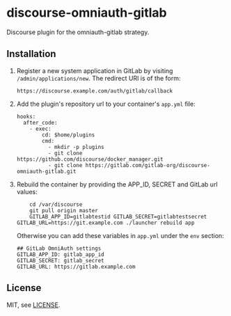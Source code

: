 discourse-omniauth-gitlab
=========================

Discourse plugin for the omniauth-gitlab strategy.

## Installation

1. Register a new system application in GitLab by visiting `/admin/applications/new`.
    The redirect URI is of the form:

    ```
    https://discourse.example.com/auth/gitlab/callback
    ```

1. Add the plugin's repository url to your container's `app.yml` file:

    ```
    hooks:
      after_code:
        - exec:
            cd: $home/plugins
            cmd:
              - mkdir -p plugins
              - git clone https://github.com/discourse/docker_manager.git
              - git clone https://gitlab.com/gitlab-org/discourse-omniauth-gitlab.git
    ```

1. Rebuild the container by providing the APP_ID, SECRET and GitLab url values:

    ```
        cd /var/discourse
        git pull origin master
        GITLAB_APP_ID=gitlabtestid GITLAB_SECRET=gitlabtestsecret GITLAB_URL=https://git.example.com ./launcher rebuild app
    ```

    Otherwise you can add these variables in `app.yml` under the `env` section:

    ```
    ## GitLab OmniAuth settings
    GITLAB_APP_ID: gitlab_app_id
    GITLAB_SECRET: gitlab_secret
    GITLAB_URL: https://gitlab.example.com
    ```

## License

MIT, see [LICENSE](./LICENSE).
